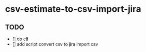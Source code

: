 # csv-estimate-to-csv-import-jira

## TODO

- [] do cli
- [] add script convert csv to jira import csv
